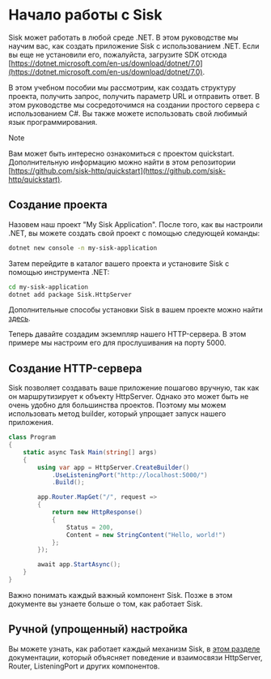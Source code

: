 # Начало работы с Sisk

Sisk может работать в любой среде .NET. В этом руководстве мы научим вас, как создать приложение Sisk с использованием .NET. Если вы еще не установили его, пожалуйста, загрузите SDK отсюда [https://dotnet.microsoft.com/en-us/download/dotnet/7.0](https://dotnet.microsoft.com/en-us/download/dotnet/7.0).

В этом учебном пособии мы рассмотрим, как создать структуру проекта, получить запрос, получить параметр URL и отправить ответ. В этом руководстве мы сосредоточимся на создании простого сервера с использованием C#. Вы также можете использовать свой любимый язык программирования.

> [!NOTE]
> Вам может быть интересно ознакомиться с проектом quickstart. Дополнительную информацию можно найти в этом репозитории [https://github.com/sisk-http/quickstart](https://github.com/sisk-http/quickstart).

## Создание проекта

Назовем наш проект "My Sisk Application". После того, как вы настроили .NET, вы можете создать свой проект с помощью следующей команды:

```bash
dotnet new console -n my-sisk-application
```

Затем перейдите в каталог вашего проекта и установите Sisk с помощью инструмента .NET:

```bash
cd my-sisk-application
dotnet add package Sisk.HttpServer
```

Дополнительные способы установки Sisk в вашем проекте можно найти [здесь](https://www.nuget.org/packages/Sisk.HttpServer/).

Теперь давайте создадим экземпляр нашего HTTP-сервера. В этом примере мы настроим его для прослушивания на порту 5000.

## Создание HTTP-сервера

Sisk позволяет создавать ваше приложение пошагово вручную, так как он маршрутизирует к объекту HttpServer. Однако это может быть не очень удобно для большинства проектов. Поэтому мы можем использовать метод builder, который упрощает запуск нашего приложения.

```csharp
class Program
{
    static async Task Main(string[] args)
    {
        using var app = HttpServer.CreateBuilder()
            .UseListeningPort("http://localhost:5000/")
            .Build();

        app.Router.MapGet("/", request =>
        {
            return new HttpResponse()
            {
                Status = 200,
                Content = new StringContent("Hello, world!")
            };
        });

        await app.StartAsync();
    }
}
```

Важно понимать каждый важный компонент Sisk. Позже в этом документе вы узнаете больше о том, как работает Sisk.

## Ручной (упрощенный) настройка

Вы можете узнать, как работает каждый механизм Sisk, в [этом разделе](/docs/advanced/manual-setup) документации, который объясняет поведение и взаимосвязи HttpServer, Router, ListeningPort и других компонентов.
